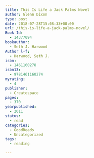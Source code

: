 ```yaml
---
title: This Is Life a Jack Palms Novel
author: Glenn Dixon
type: post
date: 2018-07-28T15:08:33+00:00
url: /this-is-life-a-jack-palms-novel/
Book Id:
  - 14377094
bookauthor:
  - Seth J. Harwood
Author l-f:
  - Harwood, Seth J.
isbn:
  - 1461160278
isbn13:
  - 9781461160274
myrating:
  - 4
publisher:
  - Createspace
pages:
  - 370
yearpublished:
  - 2011
status:
  - read
categories:
  - GoodReads
  - Uncategorized
tags:
  - reading

---
```


